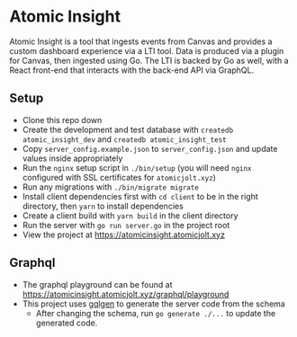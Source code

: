 # Atomic Insight

Atomic Insight is a tool that ingests events from Canvas and provides a custom dashboard experience via a LTI tool. Data is produced via a plugin for Canvas, then ingested using Go. The LTI is backed by Go as well, with a React front-end that interacts with the back-end API via GraphQL.

## Setup
* Clone this repo down
* Create the development and test database with `createdb atomic_insight_dev` and `createdb atomic_insight_test`
* Copy `server_config.example.json` to `server_config.json` and update values inside appropriately
* Run the `nginx` setup script in `./bin/setup` (you will need `nginx` configured with SSL certificates for `atomicjolt.xyz`)
* Run any migrations with `./bin/migrate migrate`
* Install client dependencies first with `cd client` to be in the right directory, then `yarn` to install dependencies
* Create a client build with `yarn build` in the client directory
* Run the server with `go run server.go` in the project root
* View the project at https://atomicinsight.atomicjolt.xyz

## Graphql
* The graphql playground can be found at https://atomicinsight.atomicjolt.xyz/graphql/playground
* This project uses [gqlgen](https://github.com/99designs/gqlgen) to generate the server code from the schema
    * After changing the schema, run `go generate ./...` to update the generated code.
